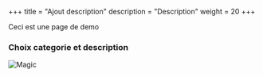 +++
title = "Ajout description"
description = "Description"
weight = 20
+++

Ceci est une page de demo

### Choix categorie et description

![Magic](/fr/app/ajout/etape-3/images/etape-3.jpg?width=300&classes=shadow)
